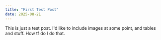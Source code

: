 ```yaml
---
title: "First Test Post"
date: 2025-08-21
---
```


This is just a test post. I'd like to include images at some point, and tables and stuff. How tf do I do that.
